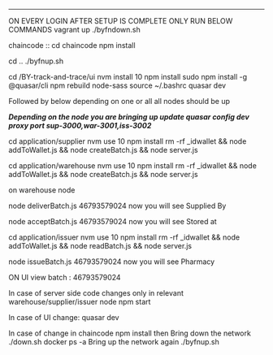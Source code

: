 
**************************************
ON EVERY LOGIN AFTER SETUP IS COMPLETE ONLY RUN BELOW COMMANDS
vagrant up
./byfndown.sh

chaincode ::
cd chaincode
npm install

cd ..
./byfnup.sh

cd /BY-track-and-trace/ui
nvm install 10
npm install
sudo npm install -g  @quasar/cli
npm rebuild node-sass
source ~/.bashrc
quasar dev

Followed by below depending on one or all all nodes should be up

*****Depending on the node you are bringing up update quasar config dev proxy port sup-3000,war-3001,iss-3002*****

cd application/supplier
nvm use 10
npm install
rm -rf _idwallet && node addToWallet.js && node createBatch.js && node server.js

cd application/warehouse
nvm use 10
npm install
rm -rf _idwallet && node addToWallet.js && node createBatch.js && node server.js

on warehouse node

node deliverBatch.js 46793579024
now you will see Supplied By    

node acceptBatch.js 46793579024
now you will see Stored at





cd application/issuer
nvm use 10
npm install
rm -rf _idwallet && node addToWallet.js && node readBatch.js && node server.js

node issueBatch.js 46793579024
now you will see Pharmacy

ON UI view batch  : 46793579024

In case of server side code changes only in relevant warehouse/supplier/issuer node 
npm start


In case of UI change:
quasar dev

In case of change in chaincode 
npm install
then Bring down the network
./down.sh
docker ps -a
Bring up the network again
./byfnup.sh
